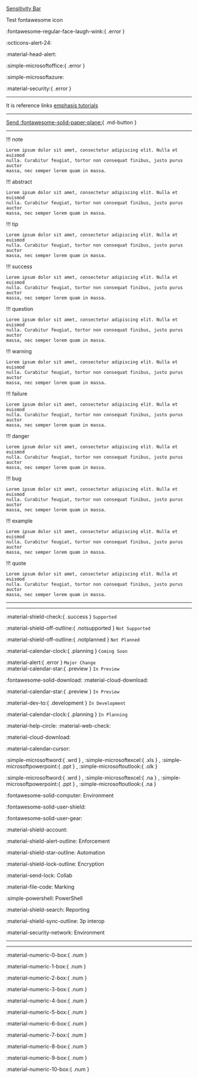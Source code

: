 [Sensitivity Bar](Features/UX/SensitivityBar.md)

Test fontawesome icon

:fontawesome-regular-face-laugh-wink:{ .error }

:octicons-alert-24:

:material-head-alert:

:simple-microsoftoffice:{ .error }

:simple-microsoftazure:

:material-security:{ .error }

-------------

It is reference links [emphasis tutorials][myexample]


-----

[Send :fontawesome-solid-paper-plane:](#){ .md-button }


----------------

!!! note

    Lorem ipsum dolor sit amet, consectetur adipiscing elit. Nulla et euismod
    nulla. Curabitur feugiat, tortor non consequat finibus, justo purus auctor
    massa, nec semper lorem quam in massa.
    
!!! abstract

    Lorem ipsum dolor sit amet, consectetur adipiscing elit. Nulla et euismod
    nulla. Curabitur feugiat, tortor non consequat finibus, justo purus auctor
    massa, nec semper lorem quam in massa.
    
!!! tip

    Lorem ipsum dolor sit amet, consectetur adipiscing elit. Nulla et euismod
    nulla. Curabitur feugiat, tortor non consequat finibus, justo purus auctor
    massa, nec semper lorem quam in massa.
    

!!! success

    Lorem ipsum dolor sit amet, consectetur adipiscing elit. Nulla et euismod
    nulla. Curabitur feugiat, tortor non consequat finibus, justo purus auctor
    massa, nec semper lorem quam in massa.
    
!!! question

    Lorem ipsum dolor sit amet, consectetur adipiscing elit. Nulla et euismod
    nulla. Curabitur feugiat, tortor non consequat finibus, justo purus auctor
    massa, nec semper lorem quam in massa.
    
!!! warning

    Lorem ipsum dolor sit amet, consectetur adipiscing elit. Nulla et euismod
    nulla. Curabitur feugiat, tortor non consequat finibus, justo purus auctor
    massa, nec semper lorem quam in massa.
    

!!! failure

    Lorem ipsum dolor sit amet, consectetur adipiscing elit. Nulla et euismod
    nulla. Curabitur feugiat, tortor non consequat finibus, justo purus auctor
    massa, nec semper lorem quam in massa.
    
!!! danger

    Lorem ipsum dolor sit amet, consectetur adipiscing elit. Nulla et euismod
    nulla. Curabitur feugiat, tortor non consequat finibus, justo purus auctor
    massa, nec semper lorem quam in massa.
    
!!! bug

    Lorem ipsum dolor sit amet, consectetur adipiscing elit. Nulla et euismod
    nulla. Curabitur feugiat, tortor non consequat finibus, justo purus auctor
    massa, nec semper lorem quam in massa.
    
!!! example

    Lorem ipsum dolor sit amet, consectetur adipiscing elit. Nulla et euismod
    nulla. Curabitur feugiat, tortor non consequat finibus, justo purus auctor
    massa, nec semper lorem quam in massa.
    
!!! quote

    Lorem ipsum dolor sit amet, consectetur adipiscing elit. Nulla et euismod
    nulla. Curabitur feugiat, tortor non consequat finibus, justo purus auctor
    massa, nec semper lorem quam in massa.
    
-----------------


--------------

:material-shield-check:{ .success } `Supported`

:material-shield-off-outline:{ .notsupported } `Not Supported`

:material-shield-off-outline:{ .notplanned  } `Not Planned`

:material-calendar-clock:{ .planning } `Coming Soon`

:material-alert:{ .error } `Major Change`<br>:material-calendar-star:{ .preview } `In Preview`

:fontawesome-solid-download:   :material-cloud-download:

:material-calendar-star:{ .preview } `In Preview`

:material-dev-to:{ .development  } `In Development`

 :material-calendar-clock:{ .planning } `In Planning`

:material-help-circle: :material-web-check:

:material-cloud-download: 

:material-calendar-cursor:


:simple-microsoftword:{ .wrd } , :simple-microsoftexcel:{ .xls } , :simple-microsoftpowerpoint:{ .ppt } , :simple-microsoftoutlook:{ .olk }

:simple-microsoftword:{ .wrd } , :simple-microsoftexcel:{ .na } , :simple-microsoftpowerpoint:{ .ppt } , :simple-microsoftoutlook:{ .na }




:fontawesome-solid-computer:		Environment

:fontawesome-solid-user-shield:


:fontawesome-solid-user-gear:


:material-shield-account:


:material-shield-alert-outline:	Enforcement

:material-shield-star-outline:	Automation

:material-shield-lock-outline:	Encryption

:material-send-lock:			Collab

:material-file-code:		Marking


:simple-powershell:			PowerShell


:material-shield-search:      Reporting

:material-shield-sync-outline:      3p interop

:material-security-network:     Environment

---------

[myexample]: https://learn.microsoft.com/en-us/azure/information-protection/rms-client/clientv2-admin-guide-customizations#how-to-configure-externalcontentmarkingtoremove



---------------

:material-numeric-0-box:{ .num  } 

:material-numeric-1-box:{ .num  } 

:material-numeric-2-box:{ .num  } 

:material-numeric-3-box:{ .num  } 

:material-numeric-4-box:{ .num  } 

:material-numeric-5-box:{ .num  } 

:material-numeric-6-box:{ .num  }

:material-numeric-7-box:{ .num }

:material-numeric-8-box:{ .num }

:material-numeric-9-box:{ .num }

:material-numeric-10-box:{ .num }


